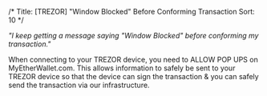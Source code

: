 /*
Title: [TREZOR] "Window Blocked" Before Conforming Transaction
Sort: 10
*/

*"I keep getting a message saying "Window Blocked" before conforming my transaction."*

When connecting to your TREZOR device, you need to ALLOW POP UPS on MyEtherWallet.com. This allows information to safely be sent to your TREZOR device so that the device can sign the transaction & you can safely send the transaction via our infrastructure.

